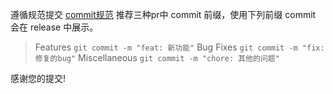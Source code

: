 遵循规范提交 [commit规范](https://www.conventionalcommits.org/en/v1.0.0/)
推荐三种pr中 commit 前缀，使用下列前缀 commit 会在 release 中展示。
> Features
`git commit -m "feat: 新功能"`
> Bug Fixes
`git commit -m "fix: 修复的bug"`
> Miscellaneous
`git commit -m "chore: 其他的问题"`

感谢您的提交!
